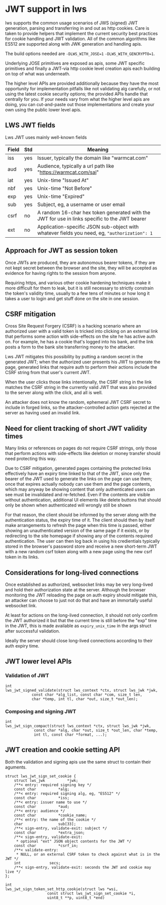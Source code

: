 # JWT support in lws

lws supports the common usage scenarios of JWS (signed) JWT generation,
parsing and transferring in and out as http cookies.  Care is taken to provide
helpers that implement the current security best practices for cookie handling
and JWT validation.  All of the common algorithms like ES512 are supported
along with JWK generation and handling apis.

The build options needed are `-DLWS_WITH_JOSE=1` `-DLWS_WITH_GENCRYPTO=1`.

Underlying JOSE primitives are exposed as apis, some JWT specific primitives
and finally a JWT-via http cookie level creation apis each building on top of
what was underneath.

The higher level APIs are provided additionally because they have the most
opportunity for implementation pitfalls like not validating alg carefully, or
not using the latest cookie security options; the provided APIs handle that
centrally for you.  If your needs vary from what the higher level apis are
doing, you can cut-and-paste out those implementations and create your own
using the public lower level apis.

## LWS JWT fields

Lws JWT uses mainly well-known fields

Field|Std|Meaning
---|---|---
iss|yes|Issuer, typically the domain like "warmcat.com"
aud|yes|Audience, typically a url path like "https://warmcat.com/sai"
iat|yes|Unix-time "Issued At"
nbf|yes|Unix-time "Not Before"
exp|yes|Unix-time "Expired"
sub|yes|Subject, eg, a username or user email
csrf|no|A random 16-char hex token generated with the JWT for use in links specific to the JWT bearer
ext|no|Application-specific JSON sub-object with whatever fields you need, eg, `"authorization": 1`

## Approach for JWT as session token

Once JWTs are produced, they are autonomous bearer tokens, if they are not kept
secret between the browser and the site, they will be accepted as evidence for
having rights to the session from anyone.

Requiring https, and various other cookie hardening techniques make it more
difficult for them to leak, but it is still necessary to strictly constrain the
token's validity time, usually to a few tens of minutes or how long it takes a
user to login and get stuff done on the site in one session.

## CSRF mitigation

Cross Site Request Forgery (CSRF) is a hacking scenario where an authorized
user with a valid token is tricked into clicking on an external link that
performs some action with side-effects on the site he has active auth on.  For
example, he has a cookie that's logged into his bank, and the link posts a form
to the bank site transferring money to the attacker.

Lws JWT mitigates this possibility by putting a random secret in the generated
JWT; when the authorized user presents his JWT to generate the page, generated
links that require auth to perform their actions include the CSRF string from
that user's current JWT.

When the user clicks those links intentionally, the CSRF string in the link
matches the CSRF string in the currently valid JWT that was also provided to
the server along with the click, and all is well.

An attacker does not know the random, ephemeral JWT CSRF secret to include in
forged links, so the attacker-controlled action gets rejected at the server as
having used an invalid link.

## Need for client tracking of short JWT validity times

Many links or references on pages do not require CSRF strings, only those that
perform actions with side-effects like deletion or money transfer should need
protecting this way.

Due to CSRF mitigation, generated pages containing the protected links
effectively have an expiry time linked to that of the JWT, since only the bearer
of the JWT used to generate the links on the page can use them; once that
expires actually nobody can use them and the page contents, which may anyway
be showing content that only authenticated users can see must be invalidated and
re-fetched.  Even if the contents are visible without authentication, additional
UI elements like delete buttons that should only be shown when authenticated
will wrongly still be shown 

For that reason, the client should be informed by the server along with the
authentication status, the expiry time of it.  The client should then by itself
make arrangements to refresh the page when this time is passed,
either showing an unauthenticated version of the same page if it exists, or by
redirecting to the site homepage if showing any of the contents required
authentication.  The user can then log back in using his credientials typically
stored in the browser's password store and receive a new short-term JWT with a
new random csrf token along with a new page using the new csrf token in its
links.

## Considerations for long-lived connections

Once established as authorized, websocket links may be very long-lived and hold
their authorization state at the server.  Although the browser monitoring the
JWT reloading the page on auth expiry should mitigate this, an attacker can
choose to just not do that and have an immortally useful websocket link.

At least for actions on the long-lived connection, it should not only confirm
the JWT authorized it but that the current time is still before the "exp" time
in the JWT, this is made available as `expiry_unix_time` in the args struct
after successful validation.

Ideally the server should close long-lived connections according to their auth
expiry time.

## JWT lower level APIs

### Validation of JWT

```
int
lws_jwt_signed_validate(struct lws_context *ctx, struct lws_jwk *jwk,
			const char *alg_list, const char *com, size_t len,
			char *temp, int tl, char *out, size_t *out_len);
```

### Composing and signing JWT

```
int
lws_jwt_sign_compact(struct lws_context *ctx, struct lws_jwk *jwk,
		     const char *alg, char *out, size_t *out_len, char *temp,
		     int tl, const char *format, ...);
```

## JWT creation and cookie setting API

Both the validation and signing apis use the same struct to contain their
aguments.

```
struct lws_jwt_sign_set_cookie {
	struct lws_jwk			*jwk;
	/**< entry: required signing key */
	const char			*alg;
	/**< entry: required signing alg, eg, "ES512" */
	const char 			*iss;
	/**< entry: issuer name to use */
	const char			*aud;
	/**< entry: audience */
	const char			*cookie_name;
	/**< entry: the name of the cookie */
	char				sub[33];
	/**< sign-entry, validate-exit: subject */
	const char			*extra_json;
	/**< sign-entry, validate-exit:
	 * optional "ext" JSON object contents for the JWT */
	const char			*csrf_in;
	/**< validate-entry:
	 * NULL, or an external CSRF token to check against what is in the JWT */
	int				secs;
	/**< sign-entry, validate-exit: seconds the JWT and cookie may live */
};

int
lws_jwt_sign_token_set_http_cookie(struct lws *wsi,
				   const struct lws_jwt_sign_set_cookie *i,
				   uint8_t **p, uint8_t *end)
```
